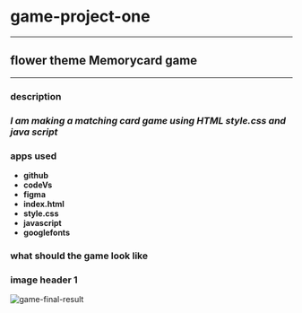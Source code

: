 # game-project-one
***
## flower theme Memorycard game
***
### description
### *I am making a matching card game using HTML style.css and java script*

### apps used
* **github**
* **codeVs**
* **figma**
* **index.html**
* **style.css**
* **javascript**
* **googlefonts**

### what should the game look like
 ### **image header 1**
![game-final-result](https://imgur.com/vSdjkoX)


<!--
# Project Title
## Date: 11/9/2025
### By: Jameela Mohammed
#### [Github](https://github.com/jamsaeed) [linkden](https://www.linkedin.com/in/jameela-mohammed-94b462381?utm_source=share&utm_campaign=share_via&utm_content=profile&utm_medium=ios_app)
***
### Description
#### ***I am making a project in one of the easiest web languages Markdown! it is a text to HTML.***
***
### *Technologies Used*
* **laptop**
* **charger***
  *  **Apps**
* **Technology 3**
  * **sub item**
***
### ***screenshots***
 ### **image header 1**
![cat](https://external-content.duckduckgo.com/iu/?u=http%3A%2F%2F3.bp.blogspot.com%2F-ajn-9ZveGms%2FUim4czBNTgI%2FAAAAAAAAAWo%2Fcbin6JlIv-w%2Fs1600%2FBlack-And-White-Small-Cat-HD-Wallpaper.jpg&f=1&nofb=1&ipt=70bd44f257d8e5574588189420c2f9f59b7ff5d981e044c198b86c85139cad71)

### **image header 2**
![squirrel](https://external-content.duckduckgo.com/iu/?u=https%3A%2F%2Ftse3.mm.bing.net%2Fth%2Fid%2FOIP.7ZhBaB7cgqP3LO38FR3Q3AHaEK%3Fpid%3DApi&f=1&ipt=2367afbd34367cd162ec5ddbb361481902455778da7939a7cc56b5707ca52694&ipo=images)
***
### ***Task List***
- [ ] Future Update 1
- [ ] Future Update 2
- [x] Completed Update
- [x] ~~Strikethrough~~ Items Also

***
### *credit*
[github](https://github.com/jamsaeed/u1_hw_markdown?tab=readme-ov-file)

[duckduckgo search](https://duckduckgo.com/?q=+animals&iar=images&t=h_) -->
